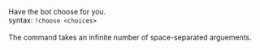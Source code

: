 Have the bot choose for you.<br />
syntax: `!choose <choices>`<br />
<br />
The command takes an infinite number of space-separated arguements.